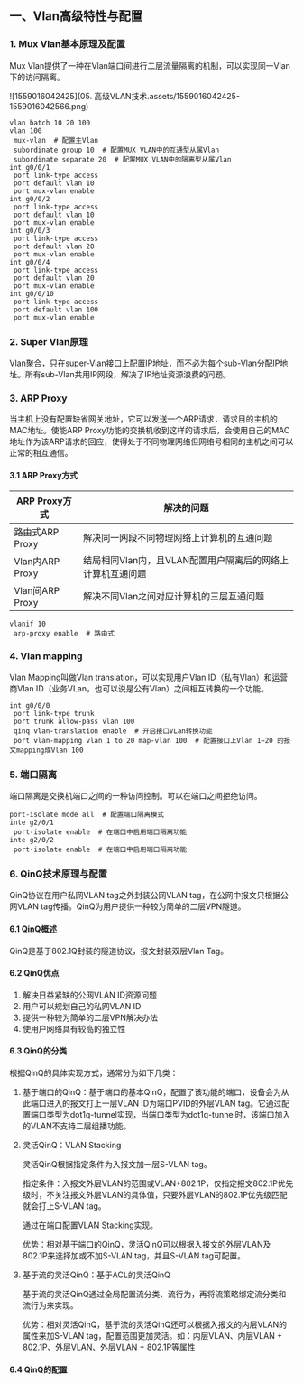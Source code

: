 ## 一、Vlan高级特性与配置

### 1. Mux Vlan基本原理及配置 

Mux Vlan提供了一种在Vlan端口间进行二层流量隔离的机制，可以实现同一Vlan下的访问隔离。

![1559016042425](05. 高级VLAN技术.assets/1559016042425-1559016042566.png)

```
vlan batch 10 20 100
vlan 100
 mux-vlan  # 配置主Vlan
 subordinate group 10  # 配置MUX VLAN中的互通型从属Vlan
 subordinate separate 20  # 配置MUX VLAN中的隔离型从属Vlan
int g0/0/1
 port link-type access
 port default vlan 10
 port mux-vlan enable
int g0/0/2
 port link-type access
 port default vlan 10
 port mux-vlan enable
int g0/0/3
 port link-type access
 port default vlan 20
 port mux-vlan enable
int g0/0/4
 port link-type access
 port default vlan 20
 port mux-vlan enable
int g0/0/10
 port link-type access
 port default vlan 100
 port mux-vlan enable
```

### 2. Super Vlan原理

Vlan聚合，只在super-Vlan接口上配置IP地址，而不必为每个sub-Vlan分配IP地址。所有sub-Vlan共用IP网段，解决了IP地址资源浪费的问题。

### 3. ARP Proxy

当主机上没有配置缺省网关地址，它可以发送一个ARP请求，请求目的主机的MAC地址。使能ARP Proxy功能的交换机收到这样的请求后，会使用自己的MAC地址作为该ARP请求的回应，使得处于不同物理网络但网络号相同的主机之间可以正常的相互通信。

#### 3.1 ARP Proxy方式

| ARP Proxy方式   | 解决的问题                                                 |
| --------------- | ---------------------------------------------------------- |
| 路由式ARP Proxy | 解决同一网段不同物理网络上计算机的互通问题                 |
| Vlan内ARP Proxy | 结局相同Vlan内，且VLAN配置用户隔离后的网络上计算机互通问题 |
| Vlan间ARP Proxy | 解决不同Vlan之间对应计算机的三层互通问题                   |

```
vlanif 10
 arp-proxy enable  # 路由式
```

### 4. Vlan mapping

Vlan Mapping叫做Vlan translation，可以实现用户Vlan ID（私有Vlan）和运营商Vlan ID（业务VLan，也可以说是公有Vlan）之间相互转换的一个功能。

```
int g0/0/0
 port link-type trunk
 port trunk allow-pass vlan 100
 qinq vlan-translation enable  # 开启接口VLan转换功能
 port vlan-mapping vlan 1 to 20 map-vlan 100  # 配置接口上Vlan 1~20 的报文mapping成Vlan 100
```

### 5. 端口隔离

端口隔离是交换机端口之间的一种访问控制。可以在端口之间拒绝访问。

```
port-isolate mode all  # 配置端口隔离模式
inte g2/0/1
 port-isolate enable  # 在端口中启用端口隔离功能
inte g2/0/2
 port-isolate enable  # 在端口中启用端口隔离功能
```

### 6. QinQ技术原理与配置

QinQ协议在用户私网VLAN tag之外封装公网VLAN tag，在公网中报文只根据公网VLAN tag传播。QinQ为用户提供一种较为简单的二层VPN隧道。

#### 6.1 QinQ概述

QinQ是基于802.1Q封装的隧道协议，报文封装双层Vlan Tag。

#### 6.2 QinQ优点

1. 解决日益紧缺的公网VLAN ID资源问题
2. 用户可以规划自己的私网VLAN ID
3. 提供一种较为简单的二层VPN解决办法
4. 使用户网络具有较高的独立性

#### 6.3 QinQ的分类

根据QinQ的具体实现方式，通常分为如下几类：

1. 基于端口的QinQ：基于端口的基本QinQ，配置了该功能的端口，设备会为从此端口进入的报文打上一层VLAN ID为端口PVID的外层VLAN tag。它通过配置端口类型为dot1q-tunnel实现，当端口类型为dot1q-tunnel时，该端口加入的VLAN不支持二层组播功能。

2. 灵活QinQ：VLAN Stacking

   灵活QinQ根据指定条件为入报文加一层S-VLAN tag。

   指定条件：入报文外层VLAN的范围或VLAN+802.1P，仅指定报文802.1P优先级时，不关注报文外层VLAN的具体值，只要外层VLAN的802.1P优先级匹配就会打上S-VLAN tag。

   通过在端口配置VLAN Stacking实现。

   优势：相对基于端口的QinQ，灵活QinQ可以根据入报文的外层VLAN及802.1P来选择加或不加S-VLAN tag，并且S-VLAN tag可配置。

3. 基于流的灵活QinQ：基于ACL的灵活QinQ

   基于流的灵活QinQ通过全局配置流分类、流行为，再将流策略绑定流分类和流行为来实现。

   优势：相对灵活QinQ，基于流的灵活QinQ还可以根据入报文的内层VLAN的属性来加S-VLAN tag，配置范围更加灵活。如：内层VLAN、内层VLAN + 802.1P、外层VLAN、外层VLAN + 802.1P等属性

#### 6.4 QinQ的配置

